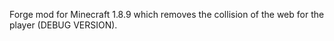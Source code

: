 Forge mod for Minecraft 1.8.9 which removes the collision of the web for the player (DEBUG VERSION).
